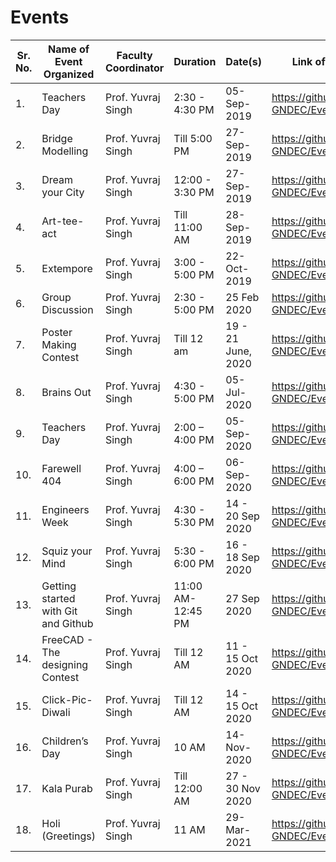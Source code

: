 # Events

|Sr. No.|      Name of Event Organized       |Faculty Coordinator|	    Duration      |	     Date(s)      |             Link of the event             |
| ----- | ---------------------------------- | ----------------- | ------------------ | ----------------- | ----------------------------------------- |
| 1.    |Teachers Day	                       |Prof. Yuvraj Singh |2:30 - 4:30 PM      |05-Sep-2019        |https://github.com/ACES-GNDEC/Event_01.git |
| 2.	  |Bridge Modelling	                   |Prof. Yuvraj Singh |Till 5:00 PM	      |27-Sep-2019        |https://github.com/ACES-GNDEC/Event_02.git |
| 3.    |Dream your City	                   |Prof. Yuvraj Singh |12:00 - 3:30 PM     |27-Sep-2019        |https://github.com/ACES-GNDEC/Event_03.git |  
| 4.	  |Art-tee-act                         |Prof. Yuvraj Singh |Till 11:00 AM	      |28-Sep-2019        |https://github.com/ACES-GNDEC/Event_04.git |
| 5.	  |Extempore	                         |Prof. Yuvraj Singh |3:00 - 5:00 PM	    |22-Oct-2019        |https://github.com/ACES-GNDEC/Event_05.git |
| 6.    |Group Discussion	                   |Prof. Yuvraj Singh |2:30 - 5:00 PM      |25 Feb 2020        |https://github.com/ACES-GNDEC/Event_06.git |
| 7.	  |Poster Making Contest	             |Prof. Yuvraj Singh |Till 12 am	        |19 - 21 June, 2020 |https://github.com/ACES-GNDEC/Event_07.git |
| 8.	  |Brains Out	                         |Prof. Yuvraj Singh |4:30 - 5:00 PM      |05-Jul-2020        |https://github.com/ACES-GNDEC/Event_08.git |
| 9.	  |Teachers Day	                       |Prof. Yuvraj Singh |2:00 – 4:00 PM	    |05-Sep-2020        |https://github.com/ACES-GNDEC/Event_09.git |
|10.    |Farewell 404	                       |Prof. Yuvraj Singh |4:00 – 6:00 PM	    |06-Sep-2020        |https://github.com/ACES-GNDEC/Event_10.git |
|11.    |Engineers Week	                     |Prof. Yuvraj Singh |4:30 - 5:30 PM	    |14 - 20 Sep 2020   |https://github.com/ACES-GNDEC/Event_12.git |
|12.	  |Squiz your Mind	                   |Prof. Yuvraj Singh |5:30 - 6:00 PM	    |16 - 18 Sep 2020   |https://github.com/ACES-GNDEC/Event_12.git |
|13.	  |Getting started with Git and Github |Prof. Yuvraj Singh |11:00 AM- 12:45 PM	|27 Sep 2020        |https://github.com/ACES-GNDEC/Event_13.git |
|14.	  |FreeCAD - The designing Contest     |Prof. Yuvraj Singh |Till 12 AM          |11 - 15 Oct 2020   |https://github.com/ACES-GNDEC/Event_14.git |
|15.	  |Click-Pic-Diwali	                   |Prof. Yuvraj Singh |Till 12 AM          |14 - 15 Oct 2020   |https://github.com/ACES-GNDEC/Event_15.git |
|16.	  |Children’s Day	                     |Prof. Yuvraj Singh |10 AM               |14-Nov-2020        |https://github.com/ACES-GNDEC/Event_16.git |
|17.	  |Kala Purab	                         |Prof. Yuvraj Singh |Till 12:00 AM	      |27 - 30 Nov 2020   |https://github.com/ACES-GNDEC/Event_17.git |
|18.    |Holi (Greetings)                    |Prof. Yuvraj Singh |11 AM               |29-Mar-2021        |https://github.com/ACES-GNDEC/Event_18.git |                             |19.    |Skillenzia                          |Prof. Yuvraj Singh |Till 12 AM          |10 - 17Mar-2021    |https://github.com/ACES-GNDEC/Event_19.git |                                                 
